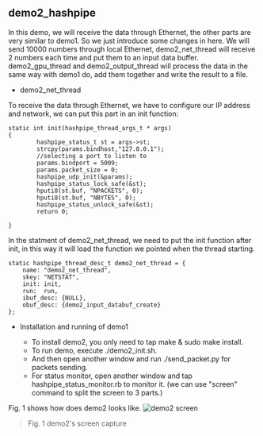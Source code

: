 ## demo2_hashpipe

In this demo, we will receive the data through Ethernet, the other parts are very similar to demo1. So we just introduce some changes in here. We will send 10000 numbers through local Ethernet, demo2_net_thread will receive 2 numbers each time and put them to an input data buffer. demo2_gpu_thread and demo2_output_thread will process the data in the same way with demo1 do, add them together and write the result to a file.


* demo2_net_thread

To receive the data through Ethernet, we have to configure our IP address and network, we can put this part in an init function:
```
static int init(hashpipe_thread_args_t * args)
{
        hashpipe_status_t st = args->st;
        strcpy(params.bindhost,"127.0.0.1");
        //selecting a port to listen to
        params.bindport = 5009;
        params.packet_size = 0;
        hashpipe_udp_init(&params);
        hashpipe_status_lock_safe(&st);
        hputi8(st.buf, "NPACKETS", 0);
        hputi8(st.buf, "NBYTES", 0);
        hashpipe_status_unlock_safe(&st);
        return 0;

}
```
In the statment of demo2_net_thread, we need to put the init function after init, in this way it will load the function we pointed when the thread starting.
```
static hashpipe_thread_desc_t demo2_net_thread = {
    name: "demo2_net_thread",
    skey: "NETSTAT",
    init: init,
    run:  run,
    ibuf_desc: {NULL},
    obuf_desc: {demo2_input_databuf_create}
};
```
* Installation and running of demo1

	* To install demo2, you only need to tap make & sudo make install. 
	* To run demo, execute ./demo2_init.sh.
	* And then open another window and run ./send_packet.py for packets sending.
	* For status monitor, open another window and tap hashpipe_status_monitor.rb to monitor it. (we can use "screen" command to split the screen to 3 parts.)

Fig. 1 shows how does demo2 looks like.
![demo2 screen](demo1-screen.png)
> Fig. 1 demo2's screen capture
